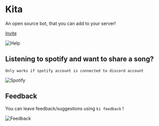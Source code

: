 # Kita
An open source bot, that you can add to your server!

[Invite](https://discord.com/oauth2/authorize?client_id=792091990387982366&permissions=8&scope=bot)

![Help](https://i.gyazo.com/9b39319a0d2625025d1de7013e077161.gif)

## Listening to spotify and want to share a song?
``Only works if spotify account is connected to discord account``

![Spotify](https://i.gyazo.com/9afc09b761f3c73d854b85fe4958eff2.png)

## Feedback
You can leave feedback/suggestions using ``ki feedback`` !

![Feedback](https://i.gyazo.com/c7781ecb40361cfd0583f88b7da63eed.png)
